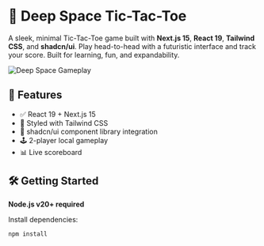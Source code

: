 # 🌌 Deep Space Tic-Tac-Toe

A sleek, minimal Tic-Tac-Toe game built with **Next.js 15**, **React 19**, **Tailwind CSS**, and **shadcn/ui**. Play head-to-head with a futuristic interface and track your score. Built for learning, fun, and expandability.

![Deep Space Gameplay](./public/deepspace.gif) 

## 🚀 Features

- ✅ React 19 + Next.js 15
- 🎨 Styled with Tailwind CSS
- 🧩 shadcn/ui component library integration
- 🕹️ 2-player local gameplay
- 📊 Live scoreboard

## 🛠️ Getting Started

**Node.js v20+ required**

Install dependencies:

```bash
npm install
